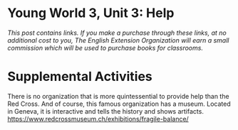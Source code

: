 # Young World 3, Unit 3: Help

*This post contains links. If you make a purchase through these links, at no additional cost to you, The English Extension Organization will earn a small commission which will be used to purchase books for classrooms.*


# Supplemental Activities

There is no organization that is more quintessential to provide help than the Red Cross.  And of course, this famous organization has a museum.  Located in Geneva, it is interactive and tells the history and shows artifacts.  https://www.redcrossmuseum.ch/exhibitions/fragile-balance/

<!--stackedit_data:
eyJoaXN0b3J5IjpbMTYyMzI4MDU1MiwtMzA3MTgxOTQ0LDcxND
YwNzAyMSwzMDQ0MzYxMjhdfQ==
-->